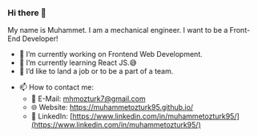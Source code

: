 ### Hi there 👋

My name is Muhammet. I am a mechanical engineer. I want to be a Front-End Developer!

- 🔭 I’m currently working on Frontend Web Development.
- 🌱 I’m currently learning React JS.😅
- 👯 I’d like to land a job or to be a part of a team.
<!-- - 🤔 I’m looking for help with ... -->
<!-- - 💬 Ask me about ... -->
- 📫 How to contact me:
  - :email: E-Mail: mhmozturk7@gmail.com
  - :globe_with_meridians: Website: https://muhammetozturk95.github.io/
  - 🔗 LinkedIn: [https://www.linkedin.com/in/muhammetozturk95/](https://www.linkedin.com/in/muhammetozturk95/) 
<!-- - 😄 Pronouns: ... -->
<!-- - ⚡ Fun fact: ... -->

<!--
**muhammetozturk95/muhammetozturk95** is a ✨ _special_ ✨ repository because its `README.md` (this file) appears on your GitHub profile.

Here are some ideas to get you started:

- 🔭 I’m currently working on ...
- 🌱 I’m currently learning ...
- 👯 I’m looking to collaborate on ...
- 🤔 I’m looking for help with ...
- 💬 Ask me about ...
- 📫 How to reach me: ...
- 😄 Pronouns: ...
- ⚡ Fun fact: ...
-->
